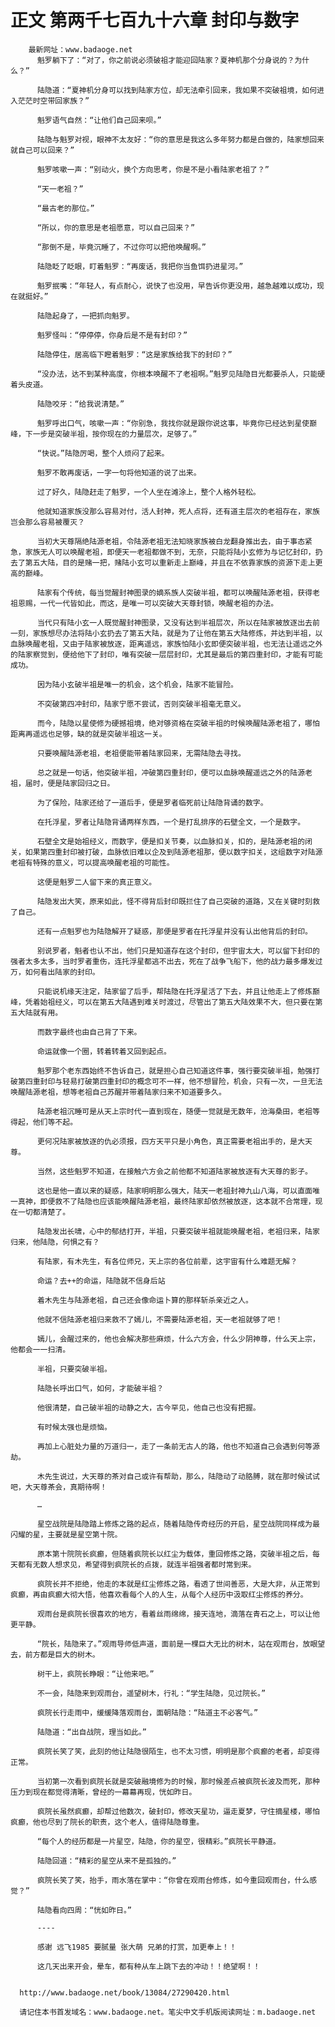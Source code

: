 # 正文 第两千七百九十六章 封印与数字
        最新网址：www.badaoge.net
          魁罗躺下了：“对了，你之前说必须破祖才能迎回陆家？夏神机那个分身说的？为什么？”
      
          陆隐道：“夏神机分身可以找到陆家方位，却无法牵引回来，我如果不突破祖境，如何进入茫茫时空带回家族？”
      
          魁罗语气自然：“让他们自己回来呗。”
      
          陆隐与魁罗对视，眼神不太友好：“你的意思是我这么多年努力都是白做的，陆家想回来就自己可以回来？”
      
          魁罗咳嗽一声：“别动火，换个方向思考，你是不是小看陆家老祖了？”
      
          “天一老祖？”
      
          “最古老的那位。”
      
          “所以，你的意思是老祖愿意，可以自己回来？”
      
          “那倒不是，毕竟沉睡了，不过你可以把他唤醒啊。”
      
          陆隐眨了眨眼，盯着魁罗：“再废话，我把你当鱼饵扔进星河。”
      
          魁罗抿嘴：“年轻人，有点耐心，说快了也没用，早告诉你更没用，越急越难以成功，现在就挺好。”
      
          陆隐起身了，一把抓向魁罗。
      
          魁罗怪叫：“停停停，你身后是不是有封印？”
      
          陆隐停住，居高临下瞪着魁罗：“这是家族给我下的封印？”
      
          “没办法，达不到某种高度，你根本唤醒不了老祖啊。”魁罗见陆隐目光都要杀人，只能硬着头皮道。
      
          陆隐咬牙：“给我说清楚。”
      
          魁罗呼出口气，咳嗽一声：“你别急，我找你就是跟你说这事，毕竟你已经达到星使巅峰，下一步是突破半祖，按你现在的力量层次，足够了。”
      
          “快说。”陆隐厉喝，整个人烦闷了起来。
      
          魁罗不敢再废话，一字一句将他知道的说了出来。
      
          过了好久，陆隐赶走了魁罗，一个人坐在滩涂上，整个人格外轻松。
      
          他就知道家族没那么容易对付，活人封神，死人点将，还有道主层次的老祖存在，家族岂会那么容易被覆灭？
      
          当初大天尊隔绝陆源老祖，令陆源老祖无法知晓家族被白龙翻身推出去，由于事态紧急，家族无人可以唤醒老祖，即便天一老祖都做不到，无奈，只能将陆小玄修为与记忆封印，扔去了第五大陆，目的是赌一把，赌陆小玄可以重新走上巅峰，并且在不依靠家族的资源下走上更高的巅峰。
      
          陆家有个传统，每当觉醒封神图录的嫡系族人突破半祖，都可以唤醒陆源老祖，获得老祖恩赐，一代一代皆如此，而这，是唯一可以突破大天尊封锁，唤醒老祖的办法。
      
          当代只有陆小玄一人既觉醒封神图录，又没有达到半祖层次，所以在陆家被放逐出去前一刻，家族想尽办法将陆小玄扔去了第五大陆，就是为了让他在第五大陆修炼，并达到半祖，以血脉唤醒老祖，又由于陆家被放逐，距离遥远，家族怕陆小玄即便突破半祖，也无法让遥远之外的陆家察觉到，便给他下了封印，唯有突破一层层封印，尤其是最后的第四重封印，才能有可能成功。
      
          因为陆小玄破半祖是唯一的机会，这个机会，陆家不能冒险。
      
          不突破第四冲封印，陆家宁愿不尝试，否则突破半祖毫无意义。
      
          而今，陆隐以星使修为硬撼祖境，绝对够资格在突破半祖的时候唤醒陆源老祖了，哪怕距离再遥远也足够，缺的就是突破半祖这一关。
      
          只要唤醒陆源老祖，老祖便能带着陆家回来，无需陆隐去寻找。
      
          总之就是一句话，他突破半祖，冲破第四重封印，便可以血脉唤醒遥远之外的陆源老祖，届时，便是陆家回归之日。
      
          为了保险，陆家还给了一道后手，便是罗者临死前让陆隐背诵的数字。
      
          在托浮星，罗者让陆隐背诵两样东西，一个是打乱排序的石壁全文，一个是数字。
      
          石壁全文是始祖经义，而数字，便是扣关节奏，以血脉扣关，扣的，是陆源老祖的闭关，如果第四重封印被打破，血脉依旧难以企及到陆源老祖那，便以数字扣关，这组数字对陆源老祖有特殊的意义，可以提高唤醒老祖的可能性。
      
          这便是魁罗二人留下来的真正意义。
      
          陆隐发出大笑，原来如此，怪不得背后封印既拦住了自己突破的道路，又在关键时刻救了自己。
      
          还有一点魁罗也为陆隐解开了疑惑，那便是罗者在托浮星并没有认出他背后的封印。
      
          别说罗者，魁者也认不出，他们只是知道存在这个封印，但宇宙太大，可以留下封印的强者太多太多，当时罗者重伤，连托浮星都逃不出去，死在了战争飞船下，他的战力最多爆发过万，如何看出陆家的封印。
      
          只能说机缘天注定，陆家留了后手，帮陆隐在托浮星活了下去，并且让他走上了修炼巅峰，凭着始祖经义，可以在第五大陆遇到难关时渡过，尽管出了第五大陆效果不大，但只要在第五大陆就有用。
      
          而数字最终也由自己背了下来。
      
          命运就像一个圈，转着转着又回到起点。
      
          魁罗那个老东西始终不告诉自己，就是担心自己知道这件事，强行要突破半祖，勉强打破第四重封印与轻易打破第四重封印的概念可不一样，他不想冒险，机会，只有一次，一旦无法唤醒陆源老祖，想等老祖自己苏醒并带着陆家归来不知道要多久。
      
          陆源老祖沉睡可是从天上宗时代一直到现在，随便一觉就是无数年，沧海桑田，老祖等得起，他们等不起。
      
          更何况陆家被放逐的仇必须报，四方天平只是小角色，真正需要老祖出手的，是大天尊。
      
          当然，这些魁罗不知道，在接触六方会之前他都不知道陆家被放逐有大天尊的影子。
      
          这也是他一直以来的疑惑，陆家明明那么强大，陆天一老祖封神九山八海，可以直面唯一真神，即便救不了陆隐也应该能唤醒陆源老祖，最终陆家却依然被放逐，这本就不合常理，现在一切都清楚了。
      
          陆隐发出长啸，心中的郁结打开，半祖，只要突破半祖就能唤醒老祖，老祖归来，陆家归来，他陆隐，何惧之有？
      
          有陆家，有木先生，有各位师兄，天上宗的各位前辈，这宇宙有什么难题无解？
      
          命运？去++的命运，陆隐就不信身后站
      
          着木先生与陆源老祖，自己还会像命运卜算的那样斩杀亲近之人。
      
          他就不信陆源老祖归来救不了嫣儿，不需要陆源老祖，天一老祖就够了吧！
      
          嫣儿，会醒过来的，他也会解决那些麻烦，什么六方会，什么少阴神尊，什么天上宗，他都会一一扫清。
      
          半祖，只要突破半祖。
      
          陆隐长呼出口气，如何，才能破半祖？
      
          他很清楚，自己破半祖的动静之大，古今罕见，他自己也没有把握。
      
          有时候太强也是烦恼。
      
          再加上心脏处力量的万道归一，走了一条前无古人的路，他也不知道自己会遇到何等源劫。
      
          木先生说过，大天尊的茶对自己或许有帮助，那么，陆隐动了动胳膊，就在那时候试试吧，大天尊茶会，真期待啊！
      
          …
      
          星空战院是陆隐踏上修炼之路的起点，随着陆隐传奇经历的开启，星空战院同样成为最闪耀的星，主要就是星空第十院。
      
          原本第十院院长疯癫，但随着疯院长以红尘为载体，重回修炼之路，突破半祖之后，每天都有无数人想求见，希望得到疯院长的点拨，就连半祖强者都时常到来。
      
          疯院长并不拒绝，他走的本就是红尘修炼之路，看透了世间善恶，大是大非，从正常到疯癫，再由疯癫大彻大悟，他喜欢看每个人的人生，从每个人经历中汲取红尘修炼的养分。
      
          观雨台是疯院长很喜欢的地方，看着丝雨绵绵，接天连地，滴落在青石之上，可以让他更平静。
      
          “院长，陆隐来了。”观雨导师低声道，面前是一棵巨大无比的树木，站在观雨台，放眼望去，前方都是巨大的树木。
      
          树干上，疯院长睁眼：“让他来吧。”
      
          不一会，陆隐来到观雨台，遥望树木，行礼：“学生陆隐，见过院长。”
      
          疯院长行走雨中，缓缓降落观雨台，面朝陆隐：“陆道主不必客气。”
      
          陆隐道：“出自战院，理当如此。”
      
          疯院长笑了笑，此刻的他让陆隐很陌生，也不太习惯，明明是那个疯癫的老者，却变得正常。
      
          当初第一次看到疯院长就是突破融境修为的时候，那时候差点被疯院长波及而死，那种压力到现在都觉得清晰，曾经的一幕幕再现，恍如昨日。
      
          疯院长虽然疯癫，却帮过他数次，破封印，修改天星功，逼走夏梦，守住摘星楼，哪怕疯癫，他也尽到了院长的职责，这个老人，值得陆隐尊重。
      
          “每个人的经历都是一片星空，陆隐，你的星空，很精彩。”疯院长平静道。
      
          陆隐回道：“精彩的星空从来不是孤独的。”
      
          疯院长笑了笑，抬手，雨水落在掌中：“你曾在观雨台修炼，如今重回观雨台，什么感觉？”
      
          陆隐看向四周：“恍如昨日。”
      
          ----
      
          感谢 远飞1985 要腻量 张大萌 兄弟的打赏，加更奉上！！
      
          这几天出来开会，晕车，都有种从车上跳下去的冲动！！绝望啊！！
      
      
      http://www.badaoge.net/book/13084/27290420.html
      
      请记住本书首发域名：www.badaoge.net。笔尖中文手机版阅读网址：m.badaoge.net